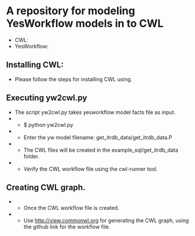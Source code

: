 # A repository for modeling YesWorkflow models in to CWL

* CWL: 
* YesWorkflow: 


## Installing CWL: 

* Please follow the steps for installing CWL using. 

## Executing yw2cwl.py 

* The script yw2cwl.py takes yesworkflow model facts file as input.  
* * $ python yw2cwl.py  
* * Enter the yw model filename:  get_itrdb_data/get_itrdb_data.P
* * The CWL files will be created in the example_sql/get_itrdb_data folder. 
* * Verify the CWL workflow file using the cwl-runner tool. 


## Creating CWL graph. 

* * Once the CWL workflow file is created. 
* * Use http://view.commonwl.org for generating the CWL graph, using the github link for the workflow file. 